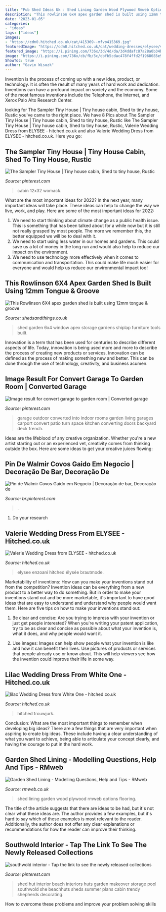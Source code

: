 ```yaml
---
title: "Pub Shed Ideas Uk : Shed Lining Garden Wood Plywood Rmweb Options Flooring"
description: "This rowlinson 6x4 apex garden shed is built using 12mm tongue &amp; groove"
date: "2023-01-05"
categories:
- "ideas"
tags: ["ideas"]
images:
- "https://cdn0.hitched.co.uk/cat/415369--mfvo415369.jpg"
featuredImage: "https://cdn0.hitched.co.uk/cat/wedding-dresses/elysee/valerie--mfvo490027.jpg"
featured_image: "https://i.pinimg.com/736x/3d/4d/da/3d4ddafc87a28a0b34be90172226e4be--garage-transformation-outdoor-rooms.jpg"
image: "https://i.pinimg.com/736x/cb/fb/5c/cbfb5cdac478f4ffd2f1968085e993aa.jpg"
ShowToc: true
author: "Gavin Wisozk"
---
```



Invention is the process of coming up with a new idea, product, or technology. It is often the result of many years of hard work and dedication. Inventions can have a profound impact on society and the economy. Some of the most famous inventions include the Telephone, the Internet, and Xerox Palo Alto Research Center.

	

		
looking for The Sampler Tiny House | Tiny house cabin, Shed to tiny house, Rustic you've came to the right place. We have 8 Pics about The Sampler Tiny House | Tiny house cabin, Shed to tiny house, Rustic like The Sampler Tiny House | Tiny house cabin, Shed to tiny house, Rustic, Valerie Wedding Dress from ELYSEE - hitched.co.uk and also Valerie Wedding Dress from ELYSEE - hitched.co.uk. Here you go:
		
    
## The Sampler Tiny House | Tiny House Cabin, Shed To Tiny House, Rustic

<img loading=lazy src="https://i.pinimg.com/736x/42/76/7f/42767ffc622680af62d9bc260ffb3456.jpg" onerror="this.onerror=null;this.src='https://tse1.mm.bing.net/th?id=OIP.-aBp5gS2_BCcyIdEHWACuQHaEK&amp;pid=15.1';" alt="The Sampler Tiny House | Tiny house cabin, Shed to tiny house, Rustic">

_Source: pinterest.com_

>cabin 12x32 womack. 

	

What are the most important ideas for 2022?
In the next year, many important ideas will take place. These ideas can help to change the way we live, work, and play. Here are some of the most important ideas for 2022:
1. We need to start thinking about climate change as a public health issue. This is something that has been talked about for a while now but it is still not really grasped by most people. The more we remember this, the better equipped we will be to deal with it.
2. We need to start using less water in our homes and gardens. This could save us a lot of money in the long run and would also help to reduce our impact on the environment.
3. We need to use technology more effectively when it comes to communication and transportation. This could make life much easier for everyone and would help us reduce our environmental impact too!

    
## This Rowlinson 6X4 Apex Garden Shed Is Built Using 12mm Tongue &amp; Groove

<img loading=lazy src="http://www.shedsandthings.co.uk/ekmps/shops/sandgbuildings/images/rowlinsons-6x4-apex-shiplap-garden-shed-with-1-window-588-p[ekm]955x1000[ekm].jpg" onerror="this.onerror=null;this.src='https://tse1.mm.bing.net/th?id=OIP.7fOy0rp55KdTH_zIODQgMgHaHw&amp;pid=15.1';" alt="This Rowlinson 6X4 apex garden shed is built using 12mm tongue &amp; groove">

_Source: shedsandthings.co.uk_

>shed garden 6x4 window apex storage gardens shiplap furniture tools built. 

	

Innovation is a term that has been used for centuries to describe different aspects of life. Today, innovation is being used more and more to describe the process of creating new products or services. Innovation can be defined as the process of making something new and better. This can be done through the use of technology, creativity, and business acumen.

    
## Image Result For Convert Garage To Garden Room | Converted Garage

<img loading=lazy src="https://i.pinimg.com/736x/3d/4d/da/3d4ddafc87a28a0b34be90172226e4be--garage-transformation-outdoor-rooms.jpg" onerror="this.onerror=null;this.src='https://tse1.mm.bing.net/th?id=OIP.ODeyzFKFDrecNaUWW7iNwQHaJ3&amp;pid=15.1';" alt="Image result for convert garage to garden room | Converted garage">

_Source: pinterest.com_

>garage outdoor converted into indoor rooms garden living garages carport convert patio turn space kitchen converting doors backyard deck french. 

	

Ideas are the lifeblood of any creative organization. Whether you're a new artist starting out or an experienced vet, creativity comes from thinking outside the box. Here are some ideas to get your creative juices flowing: 

    
## Pin De Walmir Covos Gaido Em Negocio | Decoração De Bar, Decoração De

<img loading=lazy src="https://i.pinimg.com/736x/cb/fb/5c/cbfb5cdac478f4ffd2f1968085e993aa.jpg" onerror="this.onerror=null;this.src='https://tse1.mm.bing.net/th?id=OIP.U4N-QE0GXGnn9VKcYtwArgHaLH&amp;pid=15.1';" alt="Pin de Walmir Covos Gaido em Negocio | Decoração de bar, Decoração de">

_Source: br.pinterest.com_

>. 

	

1. Do your research

    
## Valerie Wedding Dress From ELYSEE - Hitched.co.uk

<img loading=lazy src="https://cdn0.hitched.co.uk/cat/wedding-dresses/elysee/valerie--mfvo490027.jpg" onerror="this.onerror=null;this.src='https://tse1.mm.bing.net/th?id=OIP.QHoG06A0wRo9r5qN_jSQowHaJ4&amp;pid=15.1';" alt="Valerie Wedding Dress from ELYSEE - hitched.co.uk">

_Source: hitched.co.uk_

>elysee enzoani hitched élysée brautmode. 

	

Marketability of inventions: How can you make your inventions stand out from the competition?
Invention ideas can be everything from a new product to a better way to do something. But in order to make your inventions stand out and be more marketable, it's important to have good ideas that are easy to understand and understand why people would want them. Here are five tips on how to make your inventions stand out:
1. Be clear and concise: Are you trying to impress with your invention or just get people interested? When you're writing your patent application, try to be as clear and concise as possible about what your invention is, what it does, and why people would want it.

2. Use images: Images can help show people what your invention is like and how it can benefit their lives. Use pictures of products or services that people already use or know about. This will help viewers see how the invention could improve their life in some way.

    
## Lilac Wedding Dress From White One - Hitched.co.uk

<img loading=lazy src="https://cdn0.hitched.co.uk/cat/415369--mfvo415369.jpg" onerror="this.onerror=null;this.src='https://tse4.mm.bing.net/th?id=OIP.fq0MaXZ-bhY1KceEOeDXXwHaJ4&amp;pid=15.1';" alt="lilac Wedding Dress from White One - hitched.co.uk">

_Source: hitched.co.uk_

>hitched trouwjurk. 

	

Conclusion: What are the most important things to remember when developing big ideas?
There are a few things that are very important when aspiring to create big ideas. These include having a clear understanding of what you want to achieve, being able to articulate your concept clearly, and having the courage to put in the hard work.

    
## Garden Shed Lining - Modelling Questions, Help And Tips - RMweb

<img loading=lazy src="http://www.rmweb.co.uk/community/uploads/monthly_09_2013/post-7897-0-38252400-1379184095_thumb.jpg" onerror="this.onerror=null;this.src='https://tse3.mm.bing.net/th?id=OIP.5q0oiVXiSQVeC-qzRJqHpwHaJ4&amp;pid=15.1';" alt="Garden Shed Lining - Modelling Questions, Help and Tips - RMweb">

_Source: rmweb.co.uk_

>shed lining garden wood plywood rmweb options flooring. 

	

The title of the article suggests that there are ideas to be had, but it's not clear what these ideas are. The author provides a few examples, but it's hard to say which of these examples is most relevant to the reader. Additionally, the author does not offer any clear explanations or recommendations for how the reader can improve their thinking.

    
## Southwold Interior - Tap The Link To See The Newly Released Collections

<img loading=lazy src="https://i.pinimg.com/736x/39/f7/c8/39f7c8f3de0fbc264cfc31f7b369ff55--interior-shed-makeover-shed-house-interior.jpg" onerror="this.onerror=null;this.src='https://tse1.mm.bing.net/th?id=OIP.tSUHC4iNbIXisZy6z5O75wHaJ4&amp;pid=15.1';" alt="southwold interior - Tap the link to see the newly released collections">

_Source: pinterest.com_

>shed hut interior beach interiors huts garden makeover storage pool southwold she beachhuts sheds summer plans cabin trendy shepherds decorating. 

	

How to overcome these problems and improve your problem solving skills
 

